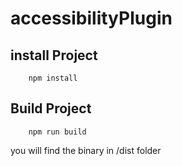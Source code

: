 # accessibilityPlugin
## install Project
```shell
    npm install
```
## Build Project
```shell
    npm run build
```
you will find the binary in /dist folder

